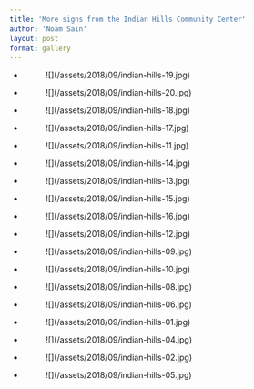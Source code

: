 ```yaml
---
title: 'More signs from the Indian Hills Community Center'
author: 'Noam Sain'
layout: post
format: gallery
---
```


- <figure>![](/assets/2018/09/indian-hills-19.jpg)</figure>
- <figure>![](/assets/2018/09/indian-hills-20.jpg)</figure>
- <figure>![](/assets/2018/09/indian-hills-18.jpg)</figure>
- <figure>![](/assets/2018/09/indian-hills-17.jpg)</figure>
- <figure>![](/assets/2018/09/indian-hills-11.jpg)</figure>
- <figure>![](/assets/2018/09/indian-hills-14.jpg)</figure>
- <figure>![](/assets/2018/09/indian-hills-13.jpg)</figure>
- <figure>![](/assets/2018/09/indian-hills-15.jpg)</figure>
- <figure>![](/assets/2018/09/indian-hills-16.jpg)</figure>
- <figure>![](/assets/2018/09/indian-hills-12.jpg)</figure>
- <figure>![](/assets/2018/09/indian-hills-09.jpg)</figure>
- <figure>![](/assets/2018/09/indian-hills-10.jpg)</figure>
- <figure>![](/assets/2018/09/indian-hills-08.jpg)</figure>
- <figure>![](/assets/2018/09/indian-hills-06.jpg)</figure>
- <figure>![](/assets/2018/09/indian-hills-01.jpg)</figure>
- <figure>![](/assets/2018/09/indian-hills-04.jpg)</figure>
- <figure>![](/assets/2018/09/indian-hills-02.jpg)</figure>
- <figure>![](/assets/2018/09/indian-hills-05.jpg)</figure>